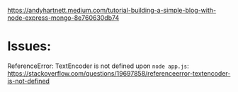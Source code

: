 https://andyhartnett.medium.com/tutorial-building-a-simple-blog-with-node-express-mongo-8e760630db74

# Issues:

ReferenceError: TextEncoder is not defined upon `node app.js`:
https://stackoverflow.com/questions/19697858/referenceerror-textencoder-is-not-defined